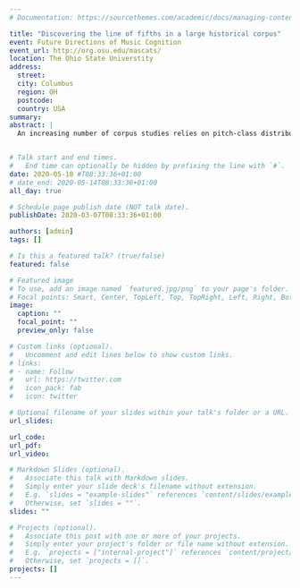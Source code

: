 ```yaml
---
# Documentation: https://sourcethemes.com/academic/docs/managing-content/

title: "Discovering the line of fifths in a large historical corpus"
event: Future Directions of Music Cognition
event_url: http://org.osu.edu/mascats/
location: The Ohio State Universtity
address:
  street:
  city: Columbus
  region: OH
  postcode:
  country: USA
summary:
abstract: |
  An increasing number of corpus studies relies on pitch-class distributions in order to infer characteristics of musical pieces under a historical perspective (Albrecht & Huron, 2014; Albrecht & Shanahan, 2013; Harasim, Moss, Ramirez, & Rohrmeier, submitted; Quinn & White, 2017; Weiß, Mauch, & Dixon, 2018; Yust, 2019). This contribution shows that the line of fifths (LOF; Temperley, 2000) is the fundamental underlying tonal space in a large historical corpus (ca. 1360-1940) of Western classical pieces in MusicXML format. Modeling the pieces’ pitch-class distributions as vectors in a high-dimensional simplicial space and visualizing them via Principal Component Analysis reveals that the distance to the center of the LOF as well as the distinction between the natural (F, C, G, D, A, E, B) and the altered tonal pitch-classes (e.g., Abb, Db, F#, C##) are the most important factors for the dispersion of the data. These findings are robust with respect to different dimensionality reduction methods. Moreover, we introduce the concept of pitch-class coevolution and demonstrate that the LOF also underlies striking changes in the usage of pitch-classes between different historical periods. Any empirical study is based on certain implicit or explicit modeling assumptions, some of which are given by the encoding of a corpus, e.g. whether enharmonic equivalence is assumed (e.g. MIDI-encoding) or not (e.g. MusicXML encoding). Relying on pitch-class distributions without assuming enharmonic equivalence, our findings emphasize the structural importance of the LOF for the organization of the pitch-class content of tonal music across a large historical timespan.


# Talk start and end times.
#   End time can optionally be hidden by prefixing the line with `#`.
date: 2020-05-10 #T08:33:36+01:00
# date_end: 2020-05-14T08:33:36+01:00
all_day: true

# Schedule page publish date (NOT talk date).
publishDate: 2020-03-07T08:33:36+01:00

authors: [admin]
tags: []

# Is this a featured talk? (true/false)
featured: false

# Featured image
# To use, add an image named `featured.jpg/png` to your page's folder. 
# Focal points: Smart, Center, TopLeft, Top, TopRight, Left, Right, BottomLeft, Bottom, BottomRight.
image:
  caption: ""
  focal_point: ""
  preview_only: false

# Custom links (optional).
#   Uncomment and edit lines below to show custom links.
# links:
# - name: Follow
#   url: https://twitter.com
#   icon_pack: fab
#   icon: twitter

# Optional filename of your slides within your talk's folder or a URL.
url_slides:

url_code:
url_pdf:
url_video:

# Markdown Slides (optional).
#   Associate this talk with Markdown slides.
#   Simply enter your slide deck's filename without extension.
#   E.g. `slides = "example-slides"` references `content/slides/example-slides.md`.
#   Otherwise, set `slides = ""`.
slides: ""

# Projects (optional).
#   Associate this post with one or more of your projects.
#   Simply enter your project's folder or file name without extension.
#   E.g. `projects = ["internal-project"]` references `content/project/deep-learning/index.md`.
#   Otherwise, set `projects = []`.
projects: []
---
```

